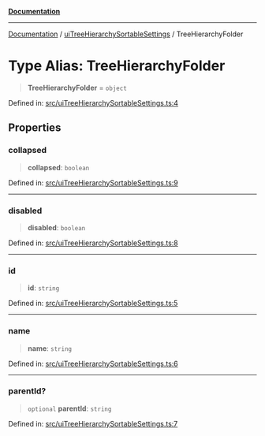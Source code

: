 [**Documentation**](../../README.md)

***

[Documentation](../../README.md) / [uiTreeHierarchySortableSettings](../README.md) / TreeHierarchyFolder

# Type Alias: TreeHierarchyFolder

> **TreeHierarchyFolder** = `object`

Defined in: [src/uiTreeHierarchySortableSettings.ts:4](https://github.com/Christian-Me/folder-to-tags-plugin/blob/324c4975948764581637da1ab1e4cb12dc3f447a/src/uiTreeHierarchySortableSettings.ts#L4)

## Properties

### collapsed

> **collapsed**: `boolean`

Defined in: [src/uiTreeHierarchySortableSettings.ts:9](https://github.com/Christian-Me/folder-to-tags-plugin/blob/324c4975948764581637da1ab1e4cb12dc3f447a/src/uiTreeHierarchySortableSettings.ts#L9)

***

### disabled

> **disabled**: `boolean`

Defined in: [src/uiTreeHierarchySortableSettings.ts:8](https://github.com/Christian-Me/folder-to-tags-plugin/blob/324c4975948764581637da1ab1e4cb12dc3f447a/src/uiTreeHierarchySortableSettings.ts#L8)

***

### id

> **id**: `string`

Defined in: [src/uiTreeHierarchySortableSettings.ts:5](https://github.com/Christian-Me/folder-to-tags-plugin/blob/324c4975948764581637da1ab1e4cb12dc3f447a/src/uiTreeHierarchySortableSettings.ts#L5)

***

### name

> **name**: `string`

Defined in: [src/uiTreeHierarchySortableSettings.ts:6](https://github.com/Christian-Me/folder-to-tags-plugin/blob/324c4975948764581637da1ab1e4cb12dc3f447a/src/uiTreeHierarchySortableSettings.ts#L6)

***

### parentId?

> `optional` **parentId**: `string`

Defined in: [src/uiTreeHierarchySortableSettings.ts:7](https://github.com/Christian-Me/folder-to-tags-plugin/blob/324c4975948764581637da1ab1e4cb12dc3f447a/src/uiTreeHierarchySortableSettings.ts#L7)
